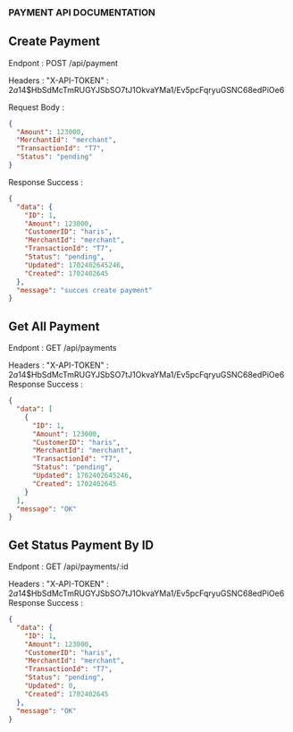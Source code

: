 ### PAYMENT API DOCUMENTATION
## Create Payment
Endpont : POST /api/payment

Headers : "X-API-TOKEN" : $2a$14$HbSdMcTmRUGYJSbSO7tJ1OkvaYMa1/Ev5pcFqryuGSNC68edPiOe6

Request Body :
```json
{
  "Amount": 123000,
  "MerchantId": "merchant",
  "TransactionId": "T7",
  "Status": "pending"
}
```
Response Success :
```json
{
  "data": {
    "ID": 1,
    "Amount": 123000,
    "CustomerID": "haris",
    "MerchantId": "merchant",
    "TransactionId": "T7",
    "Status": "pending",
    "Updated": 1702402645246,
    "Created": 1702402645
  },
  "message": "succes create payment"
}
```


## Get All Payment
Endpont : GET /api/payments

Headers : "X-API-TOKEN" : $2a$14$HbSdMcTmRUGYJSbSO7tJ1OkvaYMa1/Ev5pcFqryuGSNC68edPiOe6
Response Success :
```json
{
  "data": [
    {
      "ID": 1,
      "Amount": 123000,
      "CustomerID": "haris",
      "MerchantId": "merchant",
      "TransactionId": "T7",
      "Status": "pending",
      "Updated": 1702402645246,
      "Created": 1702402645
    }
  ],
  "message": "OK"
}
```



## Get Status Payment By ID
Endpont : GET /api/payments/:id

Headers : "X-API-TOKEN" : $2a$14$HbSdMcTmRUGYJSbSO7tJ1OkvaYMa1/Ev5pcFqryuGSNC68edPiOe6
Response Success :
```json
{
  "data": {
    "ID": 1,
    "Amount": 123000,
    "CustomerID": "haris",
    "MerchantId": "merchant",
    "TransactionId": "T7",
    "Status": "pending",
    "Updated": 0,
    "Created": 1702402645
  },
  "message": "OK"
}
```


